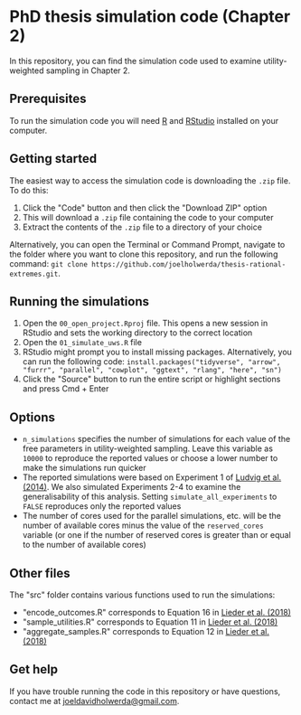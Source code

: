 # PhD thesis simulation code (Chapter 2)

In this repository, you can find the simulation code used to examine utility-weighted sampling in Chapter 2.

## Prerequisites

To run the simulation code you will need [R](https://cran.rstudio.com/) and [RStudio](https://posit.co/download/rstudio-desktop/) installed on your computer.

## Getting started

The easiest way to access the simulation code is downloading the `.zip` file. To do this: 

1. Click the "Code" button and then click the "Download ZIP" option
2. This will download a `.zip` file containing the code to your computer
3. Extract the contents of the `.zip` file to a directory of your choice

Alternatively, you can open the Terminal or Command Prompt, navigate to the folder where you want to clone this repository, and run the following command: `git clone https://github.com/joelholwerda/thesis-rational-extremes.git`. 

## Running the simulations

1. Open the `00_open_project.Rproj` file. This opens a new session in RStudio and sets the working directory to the correct location
2. Open the `01_simulate_uws.R` file
3. RStudio might prompt you to install missing packages. Alternatively, you can run the following code: `install.packages("tidyverse", "arrow", "furrr", "parallel", "cowplot", "ggtext", "rlang", "here", "sn")`
4. Click the "Source" button to run the entire script or highlight sections and press Cmd + Enter

## Options

- `n_simulations` specifies the number of simulations for each value of the free parameters in utility-weighted sampling. Leave this variable as `10000` to reproduce the reported values or choose a lower number to make the simulations run quicker
- The reported simulations were based on Experiment 1 of [Ludvig et al. (2014)](https://doi.org/10.1002/bdm.1792). We also simulated Experiments 2-4 to examine the generalisability of this analysis. Setting `simulate_all_experiments` to `FALSE` reproduces only the reported values
- The number of cores used for the parallel simulations, etc. will be the number of available cores minus the value of the `reserved_cores` variable (or one if the number of reserved cores is greater than or equal to the number of available cores)

## Other files

The "src" folder contains various functions used to run the simulations:

- "encode_outcomes.R" corresponds to Equation 16 in [Lieder et al. (2018)](https://doi.org/10.1037/rev0000074)
- "sample_utilities.R" corresponds to Equation 11 in [Lieder et al. (2018)](https://doi.org/10.1037/rev0000074)
- "aggregate_samples.R" corresponds to Equation 12 in [Lieder et al. (2018)](https://doi.org/10.1037/rev0000074)

## Get help

If you have trouble running the code in this repository or have questions, contact me at joeldavidholwerda@gmail.com.
